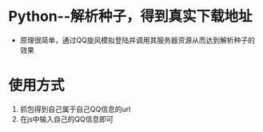 # Python--解析种子，得到真实下载地址
 - 原理很简单，通过QQ旋风模拟登陆并调用其服务器资源从而达到解析种子的效果
# 使用方式
 1. 抓包得到自己属于自己QQ信息的url
 2. 在js中输入自己的QQ信息即可
